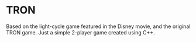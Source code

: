 # TRON
Based on the light-cycle game featured in the Disney movie, and the original TRON game. Just a simple 2-player game created using C++.
